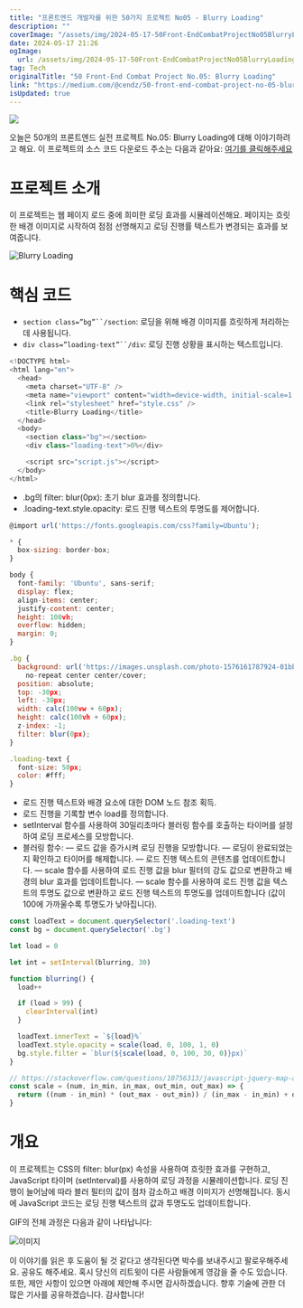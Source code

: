 ```yaml
---
title: "프론트엔드 개발자를 위한 50가지 프로젝트 No05 - Blurry Loading"
description: ""
coverImage: "/assets/img/2024-05-17-50Front-EndCombatProjectNo05BlurryLoading_0.png"
date: 2024-05-17 21:26
ogImage: 
  url: /assets/img/2024-05-17-50Front-EndCombatProjectNo05BlurryLoading_0.png
tag: Tech
originalTitle: "50 Front-End Combat Project No.05: Blurry Loading"
link: "https://medium.com/@cendz/50-front-end-combat-project-no-05-blurry-loading-f139fe89f562"
isUpdated: true
---
```





<img src="/assets/img/2024-05-17-50Front-EndCombatProjectNo05BlurryLoading_0.png" />

오늘은 50개의 프론트엔드 실전 프로젝트 No.05: Blurry Loading에 대해 이야기하려고 해요. 이 프로젝트의 소스 코드 다운로드 주소는 다음과 같아요: [여기를 클릭해주세요](https://github.com/bradtraversy/50projects50days/tree/master/blurry-loading)

# 프로젝트 소개

이 프로젝트는 웹 페이지 로드 중에 희미한 로딩 효과를 시뮬레이션해요. 페이지는 흐릿한 배경 이미지로 시작하여 점점 선명해지고 로딩 진행률 텍스트가 변경되는 효과를 보여줍니다.

<div class="content-ad"></div>


![Blurry Loading](/assets/img/2024-05-17-50Front-EndCombatProjectNo05BlurryLoading_1.png)

# 핵심 코드

- `section class=”bg”``/section`: 로딩을 위해 배경 이미지를 흐릿하게 처리하는 데 사용됩니다.
- `div class=”loading-text”``/div`: 로딩 진행 상황을 표시하는 텍스트입니다.

```js
<!DOCTYPE html>
<html lang="en">
  <head>
    <meta charset="UTF-8" />
    <meta name="viewport" content="width=device-width, initial-scale=1.0" />
    <link rel="stylesheet" href="style.css" />
    <title>Blurry Loading</title>
  </head>
  <body>
    <section class="bg"></section>
    <div class="loading-text">0%</div>

    <script src="script.js"></script>
  </body>
</html>
```

<div class="content-ad"></div>

- .bg의 filter: blur(0px): 초기 blur 효과를 정의합니다.
- .loading-text.style.opacity: 로드 진행 텍스트의 투명도를 제어합니다.

```js
@import url('https://fonts.googleapis.com/css?family=Ubuntu');

* {
  box-sizing: border-box;
}

body {
  font-family: 'Ubuntu', sans-serif;
  display: flex;
  align-items: center;
  justify-content: center;
  height: 100vh;
  overflow: hidden;
  margin: 0;
}

.bg {
  background: url('https://images.unsplash.com/photo-1576161787924-01bb08dad4a4?ixlib=rb-1.2.1&ixid=eyJhcHBfaWQiOjEyMDd9&auto=format&fit=crop&w=2104&q=80')
    no-repeat center center/cover;
  position: absolute;
  top: -30px;
  left: -30px;
  width: calc(100vw + 60px);
  height: calc(100vh + 60px);
  z-index: -1;
  filter: blur(0px);
}

.loading-text {
  font-size: 50px;
  color: #fff;
}
```

- 로드 진행 텍스트와 배경 요소에 대한 DOM 노드 참조 획득.
- 로드 진행을 기록할 변수 load를 정의합니다.
- setInterval 함수를 사용하여 30밀리초마다 블러링 함수를 호출하는 타이머를 설정하여 로딩 프로세스를 모방합니다.
- 블러링 함수:
— 로드 값을 증가시켜 로딩 진행을 모방합니다.
— 로딩이 완료되었는지 확인하고 타이머를 해제합니다.
— 로드 진행 텍스트의 콘텐츠를 업데이트합니다.
— scale 함수를 사용하여 로드 진행 값을 blur 필터의 강도 값으로 변환하고 배경의 blur 효과를 업데이트합니다.
— scale 함수를 사용하여 로드 진행 값을 텍스트의 투명도 값으로 변환하고 로드 진행 텍스트의 투명도를 업데이트합니다 (값이 100에 가까울수록 투명도가 낮아집니다).

```js
const loadText = document.querySelector('.loading-text')
const bg = document.querySelector('.bg')

let load = 0

let int = setInterval(blurring, 30)

function blurring() {
  load++

  if (load > 99) {
    clearInterval(int)
  }

  loadText.innerText = `${load}%`
  loadText.style.opacity = scale(load, 0, 100, 1, 0)
  bg.style.filter = `blur(${scale(load, 0, 100, 30, 0)}px)`
}

// https://stackoverflow.com/questions/10756313/javascript-jquery-map-a-range-of-numbers-to-another-range-of-numbers
const scale = (num, in_min, in_max, out_min, out_max) => {
  return ((num - in_min) * (out_max - out_min)) / (in_max - in_min) + out_min
}
```

<div class="content-ad"></div>

# 개요

이 프로젝트는 CSS의 filter: blur(px) 속성을 사용하여 흐릿한 효과를 구현하고, JavaScript 타이머 (setInterval)를 사용하여 로딩 과정을 시뮬레이션합니다. 로딩 진행이 늘어남에 따라 블러 필터의 값이 점차 감소하고 배경 이미지가 선명해집니다. 동시에 JavaScript 코드는 로딩 진행 텍스트의 값과 투명도도 업데이트합니다.

GIF의 전체 과정은 다음과 같이 나타납니다:

![이미지](/assets/img/2024-05-17-50Front-EndCombatProjectNo05BlurryLoading_2.png)

<div class="content-ad"></div>

이 이야기를 읽은 후 도움이 될 것 같다고 생각된다면 박수를 보내주시고 팔로우해주세요. 공유도 해주세요. 혹시 당신의 리트윗이 다른 사람들에게 영감을 줄 수도 있습니다. 또한, 제안 사항이 있으면 아래에 제안해 주시면 감사하겠습니다. 향후 기술에 관한 더 많은 기사를 공유하겠습니다. 감사합니다!